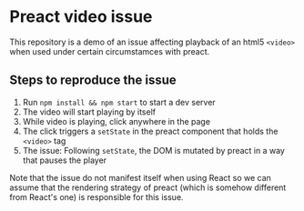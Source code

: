 # Preact video issue

This repository is a demo of an issue affecting playback of an html5 `<video>` when used under certain circumstamces with preact.

## Steps to reproduce the issue

1. Run `npm install && npm start` to start a dev server
2. The video will start playing by itself
3. While video is playing, click anywhere in the page
4. The click triggers a `setState` in the preact component that holds the `<video>` tag
5. The issue: Following `setState`, the DOM is mutated by preact in a way that pauses the player

Note that the issue do not manifest itself when using React so we can assume that the rendering strategy of preact (which is somehow different from React's one) is responsible for this issue.